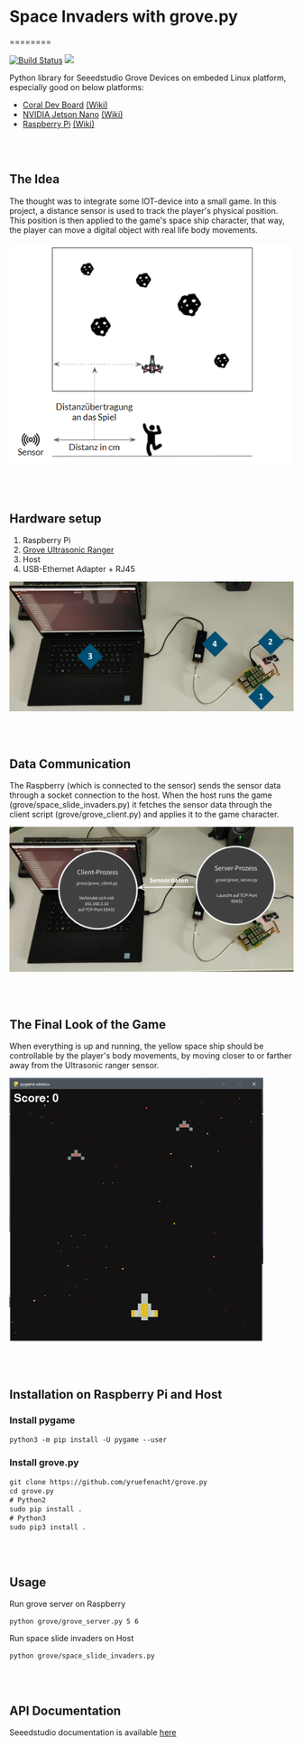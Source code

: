 # Space Invaders with grove.py
========

[![Build Status](https://travis-ci.org/Seeed-Studio/grove.py.svg?branch=master)](https://travis-ci.org/Seeed-Studio/grove.py)
[![](https://img.shields.io/pypi/v/grove.py.svg)](https://pypi.python.org/pypi/grove.py)

Python library for Seeedstudio Grove Devices on embeded Linux platform, especially good on below platforms:
- [Coral Dev Board](https://www.seeedstudio.com/Coral-Dev-Board-p-2900.html) [(Wiki)](http://wiki.seeedstudio.com/Grove_Base_Hat_for_Raspberry_Pi/#software)
- [NVIDIA Jetson Nano](https://www.seeedstudio.com/NVIDIA-Jetson-Nano-Development-Kit-p-2916.html) [(Wiki)](http://wiki.seeedstudio.com/Grove_Base_Hat_for_Raspberry_Pi/#software)
- [Raspberry Pi](https://www.seeedstudio.com/category/Boards-c-17.html) [(Wiki)](http://wiki.seeedstudio.com/Grove_Base_Hat_for_Raspberry_Pi/#software)

<br><br>
## The Idea
The thought was to integrate some IOT-device into a small game. In this project, a distance sensor is used to track the player's physical position. This position is then applied to the game's space ship character, that way, the player can move a digital object with real life body movements.

![](images/idea.png)

<br><br>
## Hardware setup
1.  Raspberry Pi
2.  [Grove Ultrasonic Ranger](https://wiki.seeedstudio.com/Grove-Ultrasonic_Ranger/)
3.  Host
4.  USB-Ethernet Adapter + RJ45

![](images/setup_edit.jpg)

<br><br>
## Data Communication
The Raspberry (which is connected to the sensor) sends the sensor data through a socket connection to the host. When the host runs the game (grove/space_slide_invaders.py) it fetches the sensor data through the client script (grove/grove_client.py) and applies it to the game character.

![](images/setup_tcp.jpg)

<br><br>
## The Final Look of the Game
When everything is up and running, the yellow space ship should be controllable by the player's body movements, by moving closer to or farther away from the Ultrasonic ranger sensor.  

<img src="images/setup_pygame.jpg" width="450"/>

<br><br>
## Installation on Raspberry Pi and Host
### Install pygame
```shell
python3 -m pip install -U pygame --user
```
### Install grove.py
```shell
git clone https://github.com/yruefenacht/grove.py
cd grove.py
# Python2
sudo pip install .
# Python3
sudo pip3 install .
```

<br><br>
## Usage
Run grove server on Raspberry
```shell
python grove/grove_server.py 5 6
```
Run space slide invaders on Host
```shell
python grove/space_slide_invaders.py
```

<br><br>
## API Documentation
Seeedstudio documentation is available [here](https://seeed-studio.github.io/grove.py)

